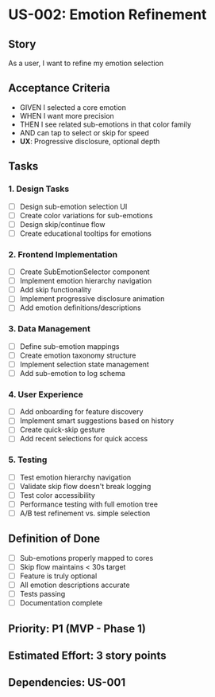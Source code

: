 # US-002: Emotion Refinement

## Story
As a user, I want to refine my emotion selection

## Acceptance Criteria
- GIVEN I selected a core emotion
- WHEN I want more precision
- THEN I see related sub-emotions in that color family
- AND can tap to select or skip for speed
- **UX**: Progressive disclosure, optional depth

## Tasks

### 1. Design Tasks
- [ ] Design sub-emotion selection UI
- [ ] Create color variations for sub-emotions
- [ ] Design skip/continue flow
- [ ] Create educational tooltips for emotions

### 2. Frontend Implementation
- [ ] Create SubEmotionSelector component
- [ ] Implement emotion hierarchy navigation
- [ ] Add skip functionality
- [ ] Implement progressive disclosure animation
- [ ] Add emotion definitions/descriptions

### 3. Data Management
- [ ] Define sub-emotion mappings
- [ ] Create emotion taxonomy structure
- [ ] Implement selection state management
- [ ] Add sub-emotion to log schema

### 4. User Experience
- [ ] Add onboarding for feature discovery
- [ ] Implement smart suggestions based on history
- [ ] Create quick-skip gesture
- [ ] Add recent selections for quick access

### 5. Testing
- [ ] Test emotion hierarchy navigation
- [ ] Validate skip flow doesn't break logging
- [ ] Test color accessibility
- [ ] Performance testing with full emotion tree
- [ ] A/B test refinement vs. simple selection

## Definition of Done
- [ ] Sub-emotions properly mapped to cores
- [ ] Skip flow maintains < 30s target
- [ ] Feature is truly optional
- [ ] All emotion descriptions accurate
- [ ] Tests passing
- [ ] Documentation complete

## Priority: P1 (MVP - Phase 1)
## Estimated Effort: 3 story points
## Dependencies: US-001